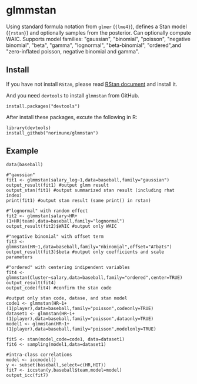 # glmmstan
Using standard formula notation from `glmer` (`{lme4}`), defines a Stan model (`{rstan}`) and optionally samples from the posterior. Can optionally compute WAIC. Supports model families: "gaussian", "binomial", "poisson", "negative binomial", "beta", "gamma", "lognormal", "beta-binomial", "ordered",and "zero-inflated poisson, negative binomial and gamma". 

## Install
If you have not install `RStan`, please read [RStan document](https://github.com/stan-dev/rstan/wiki/RStan-Getting-Started) and install it.

And you need `devtools` to install `glmmstan` from GitHub.

```
install.packages("devtools")
```

After install these packages, excute the following in R:

```
library(devtools)
install_github("norimune/glmmstan")
```
## Example
```
data(baseball)

#"gaussian"
fit1 <- glmmstan(salary_log~1,data=baseball,family="gaussian")
output_result(fit1) #output glmm result
output_stan(fit1) #output summarized stan result (including rhat index)
print(fit1) #output stan result (same print() in rstan)

#"lognormal" with random effect
fit2 <- glmmstan(salary~HR+(1+HR|team),data=baseball,family="lognormal")
output_result(fit2)$WAIC #output only WAIC

#"negative binomial" with offset term
fit3 <- glmmstan(HR~1,data=baseball,family="nbinomial",offset="ATbats")
output_result(fit3)$beta #output only coefficients and scale parameters

#"ordered" with centering indipendent variables
fit4 <- glmmstan(Cluster~salary,data=baseball,family="ordered",center=TRUE)
output_result(fit4)
output_code(fit4) #confirm the stan code

#output only stan code, datase, and stan model
code1 <- glmmstan(HR~1+(1|player),data=baseball,family="poisson",codeonly=TRUE)
dataset1 <- glmmstan(HR~1+(1|player),data=baseball,family="poisson",dataonly=TRUE)
model1 <- glmmstan(HR~1+(1|player),data=baseball,family="poisson",modelonly=TRUE)

fit5 <- stan(model_code=code1, data=dataset1)
fit6 <- sampling(model1,data=dataset1)

#intra-class correlations
model <- iccmodel()
y <- subset(baseball,select=c(HR,HIT))
fit7 <- iccstan(y,baseball$team,model=model)
output_icc(fit7)

```